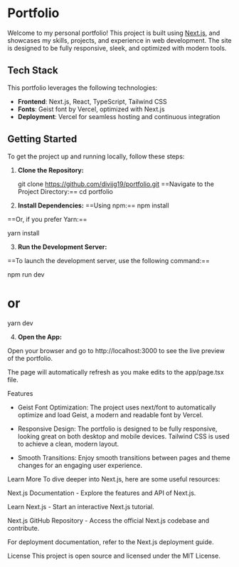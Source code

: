 # Portfolio

Welcome to my personal portfolio! This project is built using [Next.js](https://nextjs.org), and showcases my skills, projects, and experience in web development. The site is designed to be fully responsive, sleek, and optimized with modern tools.

## Tech Stack

This portfolio leverages the following technologies:

- **Frontend**: Next.js, React, TypeScript, Tailwind CSS
- **Fonts**: Geist font by Vercel, optimized with Next.js
- **Deployment**: Vercel for seamless hosting and continuous integration

## Getting Started

To get the project up and running locally, follow these steps:

1. **Clone the Repository:**

   git clone https://github.com/divijg19/portfolio.git
==Navigate to the Project Directory:==
cd portfolio

2. **Install Dependencies:**
==Using npm:==
npm install

==Or, if you prefer Yarn:==

yarn install

3. **Run the Development Server:**

==To launch the development server, use the following command:==

npm run dev
# or
yarn dev

4. **Open the App:**

Open your browser and go to http://localhost:3000 to see the live preview of the portfolio.

The page will automatically refresh as you make edits to the app/page.tsx file.

Features
- Geist Font Optimization: The project uses next/font to automatically optimize and load Geist, a modern and readable font by Vercel.

- Responsive Design: The portfolio is designed to be fully responsive, looking great on both desktop and mobile devices. Tailwind CSS is used to achieve a clean, modern layout.

- Smooth Transitions: Enjoy smooth transitions between pages and theme changes for an engaging user experience.

Learn More
To dive deeper into Next.js, here are some useful resources:

Next.js Documentation - Explore the features and API of Next.js.

Learn Next.js - Start an interactive Next.js tutorial.

Next.js GitHub Repository - Access the official Next.js codebase and contribute.

For deployment documentation, refer to the Next.js deployment guide.

License
This project is open source and licensed under the MIT License.